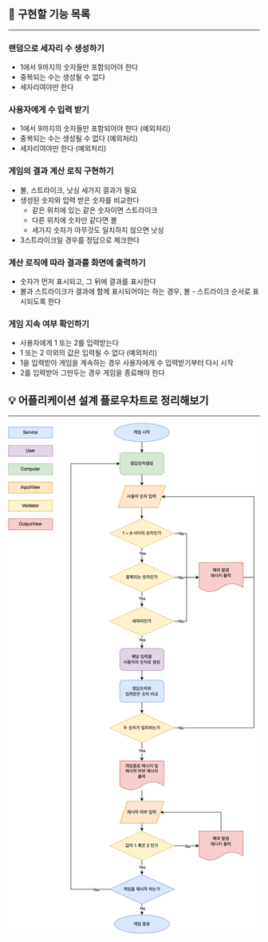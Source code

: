 ## 📝 구현할 기능 목록

---
### 랜덤으로 세자리 수 생성하기
- 1에서 9까지의 숫자들만 포함되어야 한다
- 중복되는 수는 생성될 수 없다
- 세자리여야만 한다

### 사용자에게 수 입력 받기
- 1에서 9까지의 숫자들만 포함되어야 한다 (예외처리)
- 중복되는 수는 생성될 수 없다 (예외처리)
- 세자리여야만 한다 (예외처리)

### 게임의 결과 계산 로직 구현하기
- 볼, 스트라이크, 낫싱 세가지 결과가 필요
- 생성된 숫자와 입력 받은 숫자를 비교한다
    - 같은 위치에 있는 같은 숫자이면 스트라이크
    - 다른 위치에 숫자만 같다면 볼
    - 세가지 숫자가 아무것도 일치하지 않으면 낫싱
- 3스트라이크일 경우를 정답으로 체크한다

### 계산 로직에 따라 결과를 화면에 출력하기
- 숫자가 먼저 표시되고, 그 뒤에 결과를 표시한다 
- 볼과 스트라이크가 결과에 함께 표시되어야는 하는 경우, 볼 - 스트라이크 순서로 표시되도록 한다

### 게임 지속 여부 확인하기
- 사용자에게 1 또는 2를 입력받는다 
- 1 또는 2 이외의 값은 입력될 수 없다 (예외처리)
- 1을 입력받아 게임을 계속하는 경우 사용자에게 수 입력받기부터 다시 시작
- 2를 입력받아 그만두는 경우 게임을 종료해야 한다



## 💡 어플리케이션 설계 플로우차트로 정리해보기


---

![baseballGame](baseballGameFlow.png)